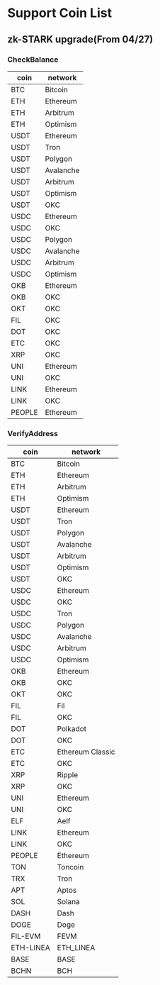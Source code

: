 # Support Coin List

## zk-STARK upgrade(From 04/27)

### CheckBalance

| coin     | network   |
|----------|-----------|
| BTC      | Bitcoin   |
| ETH      | Ethereum  |
| ETH      | Arbitrum  |
| ETH      | Optimism  |
| USDT     | Ethereum  |
| USDT     | Tron      |
| USDT     | Polygon   |
| USDT     | Avalanche |
| USDT     | Arbitrum  |
| USDT     | Optimism  |
| USDT     | OKC       |
| USDC     | Ethereum  |
| USDC     | OKC       |
| USDC     | Polygon   |
| USDC     | Avalanche |
| USDC     | Arbitrum  |
| USDC     | Optimism  |
| OKB      | Ethereum  |
| OKB      | OKC       |
| OKT      | OKC       |
| FIL      | OKC       |
| DOT      | OKC       |
| ETC      | OKC       |
| XRP      | OKC       |
| UNI      | Ethereum  |
| UNI      | OKC       |
| LINK     | Ethereum  |
| LINK     | OKC       |
| PEOPLE   | Ethereum  |


### VerifyAddress

| coin      | network          |
|-----------|------------------|
| BTC       | Bitcoin          |
| ETH       | Ethereum         |
| ETH       | Arbitrum         |
| ETH       | Optimism         |
| USDT      | Ethereum         |
| USDT      | Tron             |
| USDT      | Polygon          |
| USDT      | Avalanche        |
| USDT      | Arbitrum         |
| USDT      | Optimism         |
| USDT      | OKC              |
| USDC      | Ethereum         |
| USDC      | OKC              |
| USDC      | Tron             |
| USDC      | Polygon          |
| USDC      | Avalanche        |
| USDC      | Arbitrum         |
| USDC      | Optimism         |
| OKB       | Ethereum         |
| OKB       | OKC              |
| OKT       | OKC              |
| FIL       | Fil              |
| FIL       | OKC              |
| DOT       | Polkadot         |
| DOT       | OKC              |
| ETC       | Ethereum Classic |
| ETC       | OKC              |
| XRP       | Ripple           |
| XRP       | OKC              |
| UNI       | Ethereum         |
| UNI       | OKC              |
| ELF       | Aelf             |
| LINK      | Ethereum         |
| LINK      | OKC              |
| PEOPLE    | Ethereum         |
| TON       | Toncoin          |
| TRX       | Tron             |
| APT       | Aptos            |
| SOL       | Solana           |
| DASH      | Dash             |
| DOGE      | Doge             |
| FIL-EVM   | FEVM             |
| ETH-LINEA | ETH_LINEA        |
| BASE      | BASE             |
| BCHN      | BCH              |



